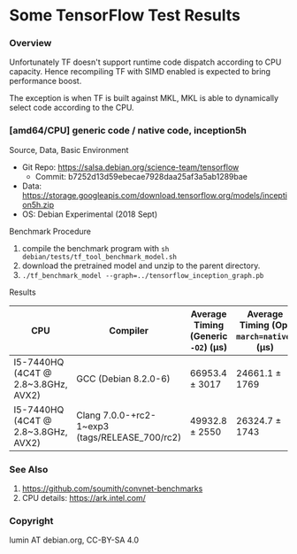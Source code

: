 Some TensorFlow Test Results
===

### Overview

Unfortunately TF doesn't support runtime code dispatch according
to CPU capacity. Hence recompiling TF with SIMD enabled is expected
to bring performance boost.

The exception is when TF is built against MKL, MKL is able to
dynamically select code according to the CPU.

### [amd64/CPU] generic code / native code, inception5h

Source, Data, Basic Environment

* Git Repo: https://salsa.debian.org/science-team/tensorflow  
  - Commit: b7252d13d59ebecae7928daa25af3a5ab1289bae  
* Data: https://storage.googleapis.com/download.tensorflow.org/models/inception5h.zip  
* OS: Debian Experimental (2018 Sept)

Benchmark Procedure

1. compile the benchmark program with `sh debian/tests/tf_tool_benchmark_model.sh`
1. download the pretrained model and unzip to the parent directory.
1. `./tf_benchmark_model --graph=../tensorflow_inception_graph.pb`

Results

| CPU | Compiler | Average Timing (Generic `-O2`) (µs) | Average Timing (Opt `march=native`) (µs) | Boost |
| --- | --- | --- | --- | --- |
| I5-7440HQ (4C4T @ 2.8~3.8GHz, AVX2) | GCC (Debian 8.2.0-6) | 66953.4 ± 3017 | 24661.1 ± 1769 | 2.71x |
| I5-7440HQ (4C4T @ 2.8~3.8GHz, AVX2) | Clang 7.0.0-+rc2-1~exp3 (tags/RELEASE_700/rc2) | 49932.8 ± 2550 | 26324.7 ± 1743 | 1.90x |

### See Also

1. https://github.com/soumith/convnet-benchmarks
2. CPU details: https://ark.intel.com/

### Copyright

lumin AT debian.org, CC-BY-SA 4.0
